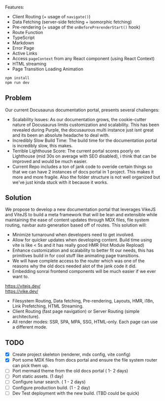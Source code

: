 

Features:
 - Client Routing (+ usage of `navigate()`)
 - Data Fetching (server-side fetching + isomorphic fetching)
 - Pre-rendering (+ usage of the `onBeforePrerenderStart()` hook)
 - Route Function
 - TypeScript
 - Markdown
 - Error Page
 - Active Links
 - Access `pageContext` from any React component (using React Context)
 - HTML streaming
 - Page Transition Loading Animation

```bash
npm install
npm run dev
```
## Problem
Our current Docusaurus documentation portal, presents several challenges:

 - Scalability Issues: As our documentation grows, the cookie-cutter nature of Docusaurus limits customization and scalability. This has been revealed during Purple, the docusaurous multi instance just isnt great and its been an absolute headache to deal with.
 - Incredibly Slow Build Time: The build time for the documentation portal is incredibly slow, this makes.
 - Terrible Lighthouse Score: The current portal scores poorly on Lighthouse (mid 30s on average with SEO disabled), i think that can be improved and would be much easier.
 - Current Repo includes a ton of jank code to overide certain things so that we can have 2 instances of docs portal in 1 project. This makes it more and more fragile. Also the folder structure is not well organized but we've just kinda stuck with it because it works.


## Solution
We propose to develop a new documentation portal that leverages VikeJS and ViteJS to build a meta framework that will be lean and extensible while maintaining the ease of content updates through MDX files, file system routing, navbar auto generation based off of routes. This solution will:

 - Minimize turnaround when developers need to get involved.
 - Allow for quicker updates when developing content. Build time using vite is like < 5s and it has really good HMR (Hot Module Repload)
 - Enhance customization and scalability to better fit our needs, this has primitives build in for cool stuff like animating page transitions.
 - We will have complete access to the router which was one of the reasons why the old docs needed alot of the jank code it did.
 - Embedding sonrai frontend components will be much easier if we ever want to.
  
  
https://vitejs.dev/
<br/>
https://vike.dev/

 - Filesystem Routing, Data fetching, Pre-rendering, Layouts, HMR, i18n, Link Prefetching, HTML Streaming.
 - Client Routing (fast page navigation) or Server Routing (simple architecture).
 - All render modes: SSR, SPA, MPA, SSG, HTML-only. Each page can use a different mode.


## TODO
 - [X] Create project skeleton (renderer, mdx config, vite config)
 - [X] Port some MDX files from docs portal and ensure the file system router can pick them up.
 - [ ] Port mermaid theme from the old docs portal ( 1- 2 days)
 - [ ] Port static assets. (1 day)
 - [ ] Configure lunar search. ( 1 - 2 days)
 - [ ] Configure production build. (1 - 2 day)
 - [ ] Dev Test deployment with the new build. (TBD could be quick)
